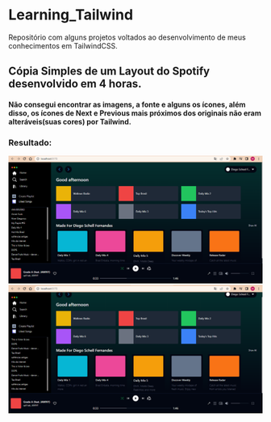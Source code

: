 # Learning_Tailwind
Repositório com alguns projetos voltados ao desenvolvimento de meus conhecimentos em TailwindCSS.

## Cópia Simples de um Layout do Spotify desenvolvido em 4 horas.

#### Não consegui encontrar as imagens, a fonte e alguns os ícones, além disso, os ícones de Next e Previous mais próximos dos originais não eram alteráveis(suas cores) por Tailwind.
 
### Resultado: 

![](https://github.com/MatheusZuchiBalbinot/Learning_Tailwind/blob/main/Spotify_Copy/public/copy(1).png?raw=true)
![](https://github.com/MatheusZuchiBalbinot/Learning_Tailwind/blob/main/Spotify_Copy/public/copy(2-com_alteracoes_nos_scrolls).png)



